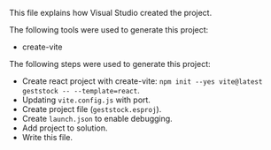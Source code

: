 This file explains how Visual Studio created the project.

The following tools were used to generate this project:
- create-vite

The following steps were used to generate this project:
- Create react project with create-vite: `npm init --yes vite@latest geststock -- --template=react`.
- Updating `vite.config.js` with port.
- Create project file (`geststock.esproj`).
- Create `launch.json` to enable debugging.
- Add project to solution.
- Write this file.
